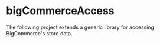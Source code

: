 # bigCommerceAccess

The following project extends a generic library for accessing BigCommerce's store data.
